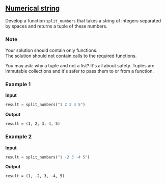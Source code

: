 ## [Numerical string](../../../solutions/4.1/41_e.py)

Develop a function `split_numbers` that takes a string of integers separated by spaces and returns a tuple of these numbers.

### Note

Your solution should contain only functions.\
The solution should not contain calls to the required functions.

You may ask: why a tuple and not a list? It's all about safety. Tuples are immutable collections and it's safer to pass them to or from a function.

### Example 1

__Input__
```python
result = split_numbers("1 2 3 4 5")
```

__Output__
```plaintext
result = (1, 2, 3, 4, 5)
```

### Example 2

__Input__
```python
result = split_numbers("1 -2 3 -4 5")
```

__Output__
```plaintext
result = (1, -2, 3, -4, 5)
```